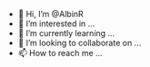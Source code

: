 - 👋 Hi, I’m @AlbinR
- 👀 I’m interested in ...
- 🌱 I’m currently learning ...
- 💞️ I’m looking to collaborate on ...
- 📫 How to reach me ...

<!---
AlbinR/AlbinR is a ✨ special ✨ repository because its `README.md` (this file) appears on your GitHub profile.
You can click the Preview link to take a look at your changes.
--->
